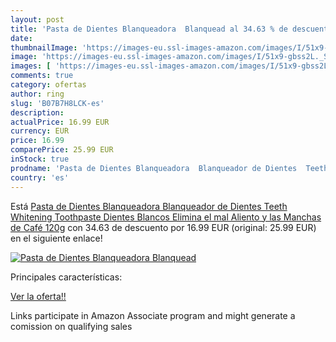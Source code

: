 ```yaml
---
layout: post
title: 'Pasta de Dientes Blanqueadora  Blanquead al 34.63 % de descuento'
date: 
thumbnailImage: 'https://images-eu.ssl-images-amazon.com/images/I/51x9-gbss2L._SL200_.jpg'
image: 'https://images-eu.ssl-images-amazon.com/images/I/51x9-gbss2L._SL200_.jpg'
images: [ 'https://images-eu.ssl-images-amazon.com/images/I/51x9-gbss2L._SL200_.jpg' ]
comments: true
category: ofertas
author: ring
slug: 'B07B7H8LCK-es'
description:
actualPrice: 16.99 EUR
currency: EUR
price: 16.99
comparePrice: 25.99 EUR
inStock: true
prodname: 'Pasta de Dientes Blanqueadora  Blanqueador de Dientes  Teeth Whitening Toothpaste  Dientes Blancos  Elimina el mal Aliento y las Manchas de Café  120g'
country: 'es'
---
```


Está [Pasta de Dientes Blanqueadora  Blanqueador de Dientes  Teeth Whitening Toothpaste  Dientes Blancos  Elimina el mal Aliento y las Manchas de Café  120g](https://www.amazon.es/dp/B07B7H8LCK/?tag=tolees-21) con 34.63 de descuento por 16.99 EUR (original: 25.99 EUR) en el siguiente enlace!

[![Pasta de Dientes Blanqueadora  Blanquead](https://images-eu.ssl-images-amazon.com/images/I/51x9-gbss2L._SL200_.jpg)](https://www.amazon.es/dp/B07B7H8LCK/?tag=tolees-21)

Principales características:


[Ver la oferta!!](https://www.amazon.es/dp/B07B7H8LCK/?tag=tolees-21)

Links participate in Amazon Associate program and might generate a comission on qualifying sales



